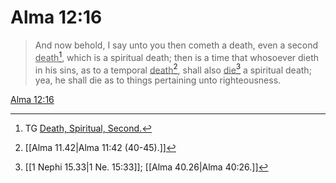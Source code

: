 # Alma 12:16

> And now behold, I say unto you then cometh a death, even a second <u>death</u>[^a], which is a spiritual death; then is a time that whosoever dieth in his sins, as to a temporal <u>death</u>[^b], shall also <u>die</u>[^c] a spiritual death; yea, he shall die as to things pertaining unto righteousness.

[Alma 12:16](https://www.churchofjesuschrist.org/study/scriptures/bofm/alma/12?lang=eng&id=p16#p16)


[^a]: TG [Death, Spiritual, Second.](https://www.churchofjesuschrist.org/study/scriptures/tg/death-spiritual-second?lang=eng)
[^b]: [[Alma 11.42|Alma 11:42 (40-45).]]
[^c]: [[1 Nephi 15.33|1 Ne. 15:33]]; [[Alma 40.26|Alma 40:26.]]
